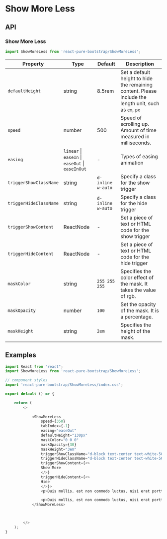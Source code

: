 # Show More Less


## API

### Show More Less
```js
import ShowMoreLess from 'react-pure-bootstrap/ShowMoreLess';
```
| Property | Type | Default | Description |
| --- | --- | --- | --- |
| `defaultHeight` | string  | 8.5rem | Set a default height to hide the remaining content. Please include the length unit, such as `em`, `px` |
| `speed` | number  | 500| Speed of scrolling up. Amount of time measured in milliseconds. |
| `easing` | `linear` \| `easeIn` \| `easeOut` \| `easeInOut` | - | Types of easing animation |
| `triggerShowClassName` | string  | `d-inline w-auto` | Specify a class for the show trigger |
| `triggerHideClassName` | string  | `d-inline w-auto` | Specify a class for the hide trigger |
| `triggerShowContent` | ReactNode  | - | Set a piece of text or HTML code for the show trigger |
| `triggerHideContent` | ReactNode  | - | Set a piece of text or HTML code for the hide trigger |
| `maskColor` | string  | `255 255 255` | Specifies the color effect of the mask. It takes the value of rgb. |
| `maskOpacity` | number  | `100` | Set the opacity of the mask. It is a percentage. |
| `maskHeight` | string  | `2em` | Specifies the height of the mask. |


## Examples

```js
import React from "react";
import ShowMoreLess from 'react-pure-bootstrap/ShowMoreLess';

// component styles
import 'react-pure-bootstrap/ShowMoreLess/index.css';

export default () => {

    return (
        <>
          
            <ShowMoreLess 
                speed={350}
                tabIndex={-1}
                easing="easeOut"
                defaultHeight="130px"
                maskColor="0 0 0"
                maskOpacity={30}
                maskHeight="3em"
                triggerShowClassName="d-block text-center text-white-50 text-decoration-none mt-2" 
                triggerHideClassName="d-block text-center text-white-50 text-decoration-none mt-2" 
                triggerShowContent={<>
                Show More
                </>}
                triggerHideContent={<>
                Hide
                </>}>
                <p>Duis mollis, est non commodo luctus, nisi erat porttitor ligula, eget lacinia odio sem nec elit. Cras mattis consectetur purus sit amet fermentum. Morbi leo risus, porta ac consectetur ac, vestibulum at eros. Praesent commodo cursus magna, vel scelerisque nisl consectetur et. Duis mollis, est non commodo luctus, nisi erat porttitor ligula, eget lacinia odio sem nec elit. Cras mattis consectetur purus sit amet fermentum. Morbi leo risus, porta ac consectetur ac, vestibulum at eros. Praesent commodo cursus magna, vel scelerisque nisl consectetur et. Duis mollis, est non commodo luctus, nisi erat porttitor ligula, eget lacinia odio sem nec elit. Cras mattis consectetur purus sit amet fermentum. Morbi leo risus, porta ac consectetur ac, vestibulum at eros. Praesent commodo cursus magna, vel scelerisque nisl consectetur et.</p>	

                <p>Duis mollis, est non commodo luctus, nisi erat porttitor ligula, eget lacinia odio sem nec elit. Cras mattis consectetur purus sit amet fermentum. Morbi leo risus, porta ac consectetur ac, vestibulum at eros. Praesent commodo cursus magna, vel scelerisque nisl consectetur et. Duis mollis, est non commodo luctus, nisi erat porttitor ligula, eget lacinia odio sem nec elit. Cras mattis consectetur purus sit amet fermentum. Morbi leo risus, porta ac consectetur ac, vestibulum at eros. Praesent commodo cursus magna, vel scelerisque nisl consectetur et. Duis mollis, est non commodo luctus, nisi erat porttitor ligula, eget lacinia odio sem nec elit. Cras mattis consectetur purus sit amet fermentum. Morbi leo risus, porta ac consectetur ac, vestibulum at eros. Praesent commodo cursus magna, vel scelerisque nisl consectetur et.</p>
            </ShowMoreLess>


          
        </>
    );
}
```
